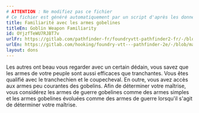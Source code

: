 ```yaml
---
# ATTENTION : Ne modifiez pas ce fichier
# Ce fichier est généré automatiquement par un script d'après les données du module Foundry VTT officiel et de sa traduction
title: Familiarité avec les armes gobelines
titleEn: Goblin Weapon Familiarity
id: OYjzfTeWU7RJBT7v
urlFr: https://gitlab.com/pathfinder-fr/foundryvtt-pathfinder2-fr/-/blob/master/data/feats/OYjzfTeWU7RJBT7v.htm
urlEn: https://gitlab.com/hooking/foundry-vtt---pathfinder-2e/-/blob/master/packs/data/feats.db/goblin-weapon-familiarity.json
layout: dons
---
```

Les autres ont beau vous regarder avec un certain dédain, vous savez que les armes de votre peuple sont aussi efficaces que tranchantes. Vous êtes qualifié avec le tranchechien et le coupecheval. En outre, vous avez accès aux armes peu courantes des gobelins. Afin de déterminer votre maîtrise, vous considérez les armes de guerre gobelines comme des armes simples et les armes gobelines évoluées comme des armes de guerre lorsqu'il s'agit de déterminer votre maîtrise.

